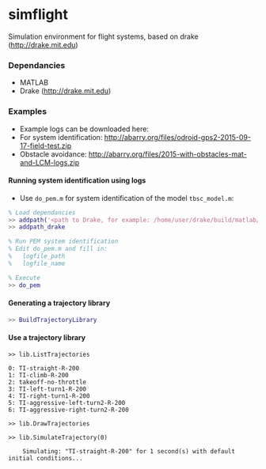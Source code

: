 simflight
=========

Simulation environment for flight systems, based on drake (http://drake.mit.edu)

### Dependancies
* MATLAB
* Drake (http://drake.mit.edu)


### Examples

 - Example logs can be downloaded here:
  - For system identification: http://abarry.org/files/odroid-gps2-2015-09-17-field-test.zip
  - Obstacle avoidance: http://abarry.org/files/2015-with-obstacles-mat-and-LCM-logs.zip


#### Running system identification using logs

- Use ````do_pem.m```` for system identification of the model ````tbsc_model.m````:

````matlab
% Load dependancies
>> addpath('<path to Drake, for example: /home/user/drake/build/matlab/>')
>> addpath_drake

% Run PEM system identification
% Edit do_pem.m and fill in:
%   logfile_path
%   logfile_name

% Execute
>> do_pem

````

#### Generating a trajectory library
````matlab
>> BuildTrajectoryLibrary
````
#### Use a trajectory library
````
>> lib.ListTrajectories

0: TI-straight-R-200
1: TI-climb-R-200
2: takeoff-no-throttle
3: TI-left-turn1-R-200
4: TI-right-turn1-R-200
5: TI-aggressive-left-turn2-R-200
6: TI-aggressive-right-turn2-R-200

>> lib.DrawTrajectories

>> lib.SimulateTrajectory(0)

    Simulating: "TI-straight-R-200" for 1 second(s) with default initial conditions...
````
